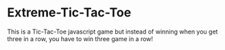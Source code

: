 # Extreme-Tic-Tac-Toe
This is a Tic-Tac-Toe javascript game but instead of winning when you get three in a row, you have to win three game in a row!
